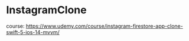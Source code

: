 # InstagramClone

course: https://www.udemy.com/course/instagram-firestore-app-clone-swift-5-ios-14-mvvm/
